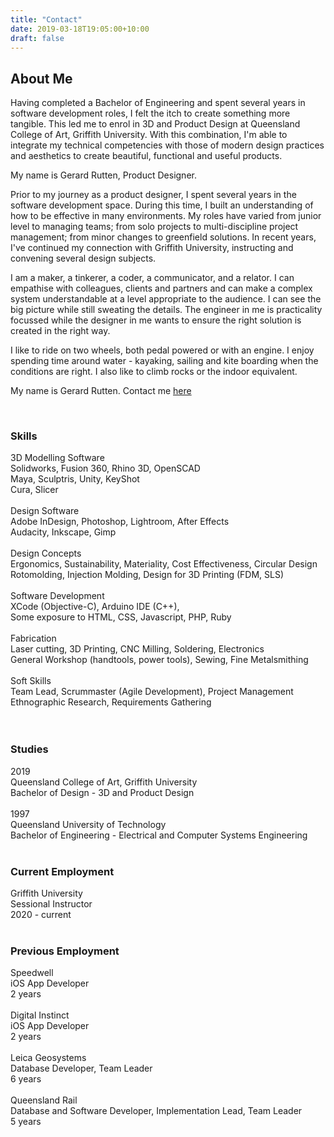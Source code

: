 ```yaml
---
title: "Contact"
date: 2019-03-18T19:05:00+10:00
draft: false
---
```


## About Me

Having completed a Bachelor of Engineering and spent several years in software development roles, I felt the itch to create something more tangible.  This led me to enrol in 3D and Product Design at Queensland College of Art, Griffith University. With this combination, I'm able to integrate my technical competencies with those of modern design practices and aesthetics to create beautiful, functional and useful products.

My name is Gerard Rutten, Product Designer.

Prior to my journey as a product designer, I spent several years in the software development space.  During this time, I built an understanding of how to be effective in many environments.  My roles have varied from junior level to managing teams; from solo projects to multi-discipline project management; from minor changes to greenfield solutions. In recent years, I've continued my connection with Griffith University, instructing and convening several design subjects.

I am a maker, a tinkerer, a coder, a communicator, and a relator.  I can empathise with colleagues, clients and partners and can make a complex system understandable at a level appropriate to the audience.  I can see the big picture while still sweating the details.  The engineer in me is practicality focussed while the designer in me wants to ensure the right solution is created in the right way.

I like to ride on two wheels, both pedal powered or with an engine.  I enjoy spending time around water - kayaking, sailing and kite boarding when the conditions are right.  I also like to climb rocks or the indoor equivalent.

My name is Gerard Rutten.  Contact me [here](/contact/contact)

<br>

### Skills
<div class="row">
    <div class="4u 12u$(medium)">
        3D Modelling Software
    </div>
    <div class="8u 12u$(medium)">
        Solidworks, Fusion 360, Rhino 3D, OpenSCAD </br>
        Maya, Sculptris, Unity, KeyShot </br>
        Cura, Slicer </br>
    </div>
</div>
<div class="row">
    </br>
</div>
<div class="row">
    <div class="4u 12u$(medium)">
        Design Software
    </div>
    <div class="8u 12u$(medium)">
        Adobe InDesign, Photoshop, Lightroom, After Effects </br>
        Audacity, Inkscape, Gimp
    </div>
</div>
<div class="row">
    </br>
</div>
<div class="row">
    <div class="4u 12u$(medium)">
        Design Concepts
    </div>
    <div class="8u 12u$(medium)">
        Ergonomics, Sustainability, Materiality, Cost Effectiveness, Circular Design </br>
        Rotomolding, Injection Molding, Design for 3D Printing (FDM, SLS)
    </div>
</div>
<div class="row">
    </br>
</div>
<div class="row">
    <div class="4u 12u$(medium)">
        Software Development
    </div>
    <div class="8u 12u$(medium)">
        XCode (Objective-C), Arduino IDE (C++), </br>
        Some exposure to HTML, CSS, Javascript, PHP, Ruby 
    </div>
</div>
<div class="row">
    </br>
</div>
<div class="row">
    <div class="4u 12u$(medium)">
        Fabrication
    </div>
    <div class="8u 12u$(medium)">
        Laser cutting, 3D Printing, CNC Milling, Soldering, Electronics </br>
        General Workshop (handtools, power tools), Sewing, Fine Metalsmithing
    </div>
</div>
<div class="row">
    </br>
</div>
<div class="row">
    <div class="4u 12u$(medium)">
        Soft Skills
    </div>
    <div class="8u 12u$(medium)">
        Team Lead, Scrummaster (Agile Development), Project Management </br>
        Ethnographic Research, Requirements Gathering
    </div>
</div>
<div class="row">
    </br>
</div>

</br>

### Studies
<div class="row">
    <div class="4u 12u$(medium)">
        2019
    </div>
    <div class="8u 12u$(medium)">
        Queensland College of Art, Griffith University </br>
        Bachelor of Design - 3D and Product Design
    </div>
</div>
<div class="row">
    </br>
</div>
<div class="row">
    <div class="4u 12u$(medium)">
        1997
    </div>
    <div class="8u 12u$(medium)">
        Queensland University of Technology </br>
        Bachelor of Engineering - Electrical and Computer Systems Engineering
    </div>
</div>

</br>

### Current Employment
<div class="row">
    <div class="4u 12u$(medium)">
        Griffith University
    </div>
    <div class="8u 12u$(medium)">
        Sessional Instructor </br>
        2020 - current
    </div>
</div>

</br>

### Previous Employment
<div class="row">
    <div class="4u 12u$(medium)">
        Speedwell
    </div>
    <div class="8u 12u$(medium)">
        iOS App Developer </br>
        2 years
    </div>
</div>
<div class="row">
    </br>
</div>
<div class="row">
    <div class="4u 12u$(medium)">
        Digital Instinct
    </div>
    <div class="8u 12u$(medium)">
        iOS App Developer </br>
        2 years
    </div>
</div>
<div class="row">
    </br>
</div>
<div class="row">
    <div class="4u 12u$(medium)">
        Leica Geosystems
    </div>
    <div class="8u 12u$(medium)">
        Database Developer, Team Leader </br>
        6 years
    </div>
</div>
<div class="row">
    </br>
</div>
<div class="row">
    <div class="4u 12u$(medium)">
        Queensland Rail
    </div>
    <div class="4u 12u$(medium)">
        Database and Software Developer, Implementation Lead, Team Leader </br>
        5 years
    </div>
</div>

